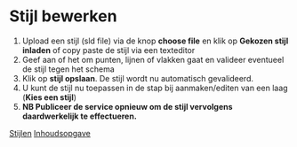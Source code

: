 Stijl bewerken
==============

1. Upload een stijl (sld file) via de knop **choose file** en klik op **Gekozen stijl inladen** of copy paste de stijl via een texteditor
2. Geef aan of het om punten, lijnen of vlakken gaat en valideer eventueel de stijl tegen het schema
3. Klik op **stijl opslaan**. De stijl wordt nu automatisch gevalideerd. 
4. U kunt de stijl nu toepassen in de stap bij aanmaken/editen van een laag (<b>Kies een stijl</b>) 
5. **NB Publiceer de service opnieuw om de stijl vervolgens daardwerkelijk te effectueren.** 

[Stijlen](list.md)
[Inhoudsopgave](../index.md)